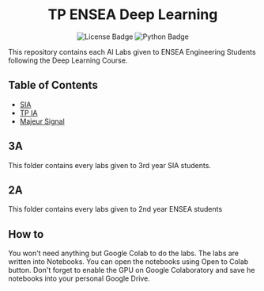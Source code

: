 <h1   align="center">
TP ENSEA Deep Learning
</h1>

<div id="badges" align="center">
  <img src="https://img.shields.io/github/license/thad75/OptionAI"  alt="License Badge"/>
  <img src="https://img.shields.io/github/languages/top/thad75/OptionAI" alt="Python Badge"/>
</div> 

This repository contains each AI Labs given to ENSEA Engineering Students following the Deep Learning Course.
## Table of Contents

* [SIA](3A/SIA)
* [TP IA](2A/Option%20IA)
* [Majeur Signal](2A/Majeure%20Signal)

## 3A

This folder contains every labs given to 3rd year SIA students. 

## 2A

This folder contains every labs given to 2nd year ENSEA students  

## How to 

You won't need anything but Google Colab to do the labs. The labs are written into Notebooks. You can open the notebooks using Open to Colab button. Don't forget to enable the GPU on Google Colaboratory and save he notebooks into your personal Google Drive.

